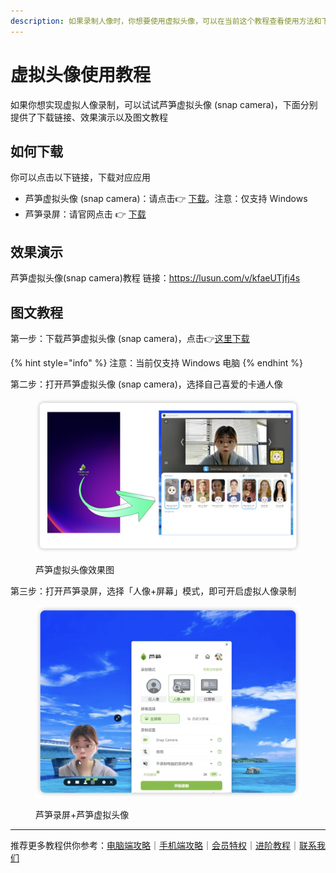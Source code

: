 ```yaml
---
description: 如果录制人像时，你想要使用虚拟头像，可以在当前这个教程查看使用方法和下载对应应用
---
```


# 虚拟头像使用教程

如果你想实现虚拟人像录制，可以试试芦笋虚拟头像 (snap camera)，下面分别提供了下载链接、效果演示以及图文教程

## 如何下载

你可以点击以下链接，下载对应应用

* 芦笋虚拟头像 (snap camera)：请点击👉 [下载](https://lusun-snap-camera.oss-cn-beijing.aliyuncs.com/releases/v1.0.1/LuSun-SnapCamera-Helper-v1.0.1.exe)。注意：仅支持 Windows
* 芦笋录屏：请官网点击 👉 [下载](https://lusun.com/download)

## 效果演示

芦笋虚拟头像(snap camera)教程 链接：https://lusun.com/v/kfaeUTjfj4s

## 图文教程

第一步：下载芦笋虚拟头像 (snap camera)，点击👉[这里下载](https://lusun-snap-camera.oss-cn-beijing.aliyuncs.com/releases/v1.0.1/LuSun-SnapCamera-Helper-v1.0.1.exe)

{% hint style="info" %}
注意：当前仅支持 Windows 电脑
{% endhint %}

第二步：打开芦笋虚拟头像 (snap camera)，选择自己喜爱的卡通人像

<figure><img src="../.gitbook/assets/avatar.png" alt=""><figcaption><p>芦笋虚拟头像效果图</p></figcaption></figure>

第三步：打开芦笋录屏，选择「人像+屏幕」模式，即可开启虚拟人像录制

<figure><img src="../.gitbook/assets/lusun+avatar.png" alt=""><figcaption><p>芦笋录屏+芦笋虚拟头像</p></figcaption></figure>

***

推荐更多教程供你参考：[电脑端攻略](../basic/pc.md)｜[手机端攻略](../basic/phone.md)｜[会员特权](../basic/vip.md)｜[进阶教程](./)｜[联系我们](../contact.md)
